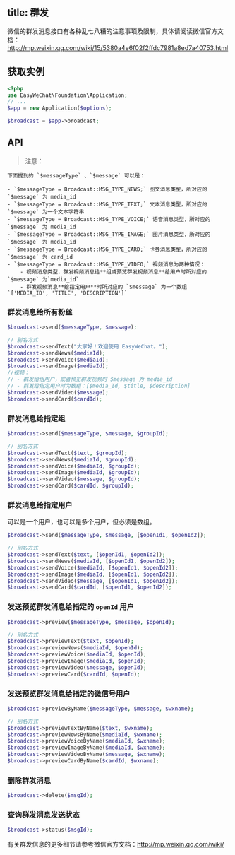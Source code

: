 title: 群发
---

微信的群发消息接口有各种乱七八糟的注意事项及限制，具体请阅读微信官方文档：http://mp.weixin.qq.com/wiki/15/5380a4e6f02f2ffdc7981a8ed7a40753.html

## 获取实例

```php
<?php
use EasyWeChat\Foundation\Application;
// ...
$app = new Application($options);

$broadcast = $app->broadcast;

```

## API

> 注意：

    下面提到的 `$messageType` 、`$message` 可以是：

    - `$messageType = Broadcast::MSG_TYPE_NEWS;` 图文消息类型，所对应的 `$message` 为 media_id
    - `$messageType = Broadcast::MSG_TYPE_TEXT;` 文本消息类型，所对应的 `$message` 为一个文本字符串
    - `$messageType = Broadcast::MSG_TYPE_VOICE;` 语音消息类型，所对应的 `$message` 为 media_id
    - `$messageType = Broadcast::MSG_TYPE_IMAGE;` 图片消息类型，所对应的 `$message` 为 media_id
    - `$messageType = Broadcast::MSG_TYPE_CARD;` 卡券消息类型，所对应的 `$message` 为 card_id
    - `$messageType = Broadcast::MSG_TYPE_VIDEO;` 视频消息为两种情况：
        - 视频消息类型，群发视频消息给**组或预览群发视频消息**给用户时所对应的 `$message` 为`media_id`
        - 群发视频消息**给指定用户**时所对应的 `$message` 为一个数组 `['MEDIA_ID', 'TITLE', 'DESCRIPTION']`


### 群发消息给所有粉丝

```php
$broadcast->send($messageType, $message);

// 别名方式
$broadcast->sendText("大家好！欢迎使用 EasyWeChat。");
$broadcast->sendNews($mediaId);
$broadcast->sendVoice($mediaId);
$broadcast->sendImage($mediaId);
//视频：
// - 群发给组用户，或者预览群发视频时 $message 为 media_id
// - 群发给指定用户时为数组：[$media_Id, $title, $description]
$broadcast->sendVideo($message);
$broadcast->sendCard($cardId);
```

### 群发消息给指定组

```php
$broadcast->send($messageType, $message, $groupId);

// 别名方式
$broadcast->sendText($text, $groupId);
$broadcast->sendNews($mediaId, $groupId);
$broadcast->sendVoice($mediaId, $groupId);
$broadcast->sendImage($mediaId, $groupId);
$broadcast->sendVideo($message, $groupId);
$broadcast->sendCard($cardId, $groupId);
```

### 群发消息给指定用户

可以是一个用户，也可以是多个用户，但必须是数组。

```php
$broadcast->send($messageType, $message, [$openId1, $openId2]);

// 别名方式
$broadcast->sendText($text, [$openId1, $openId2]);
$broadcast->sendNews($mediaId, [$openId1, $openId2]);
$broadcast->sendVoice($mediaId, [$openId1, $openId2]);
$broadcast->sendImage($mediaId, [$openId1, $openId2]);
$broadcast->sendVideo($message, [$openId1, $openId2]);
$broadcast->sendCard($cardId, [$openId1, $openId2]);
```

### 发送预览群发消息给指定的 `openId` 用户

```php
$broadcast->preview($messageType, $message, $openId);

// 别名方式
$broadcast->previewText($text, $openId);
$broadcast->previewNews($mediaId, $openId);
$broadcast->previewVoice($mediaId, $openId);
$broadcast->previewImage($mediaId, $openId);
$broadcast->previewVideo($message, $openId);
$broadcast->previewCard($cardId, $openId);
```

### 发送预览群发消息给指定的微信号用户

```php
$broadcast->previewByName($messageType, $message, $wxname);

// 别名方式
$broadcast->previewTextByName($text, $wxname);
$broadcast->previewNewsByName($mediaId, $wxname);
$broadcast->previewVoiceByName($mediaId, $wxname);
$broadcast->previewImageByName($mediaId, $wxname);
$broadcast->previewVideoByName($message, $wxname);
$broadcast->previewCardByName($cardId, $wxname);
```

### 删除群发消息

```php
$broadcast->delete($msgId);
```

### 查询群发消息发送状态

```php
$broadcast->status($msgId);
```

有关群发信息的更多细节请参考微信官方文档：http://mp.weixin.qq.com/wiki/
